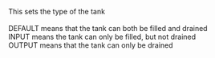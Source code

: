 This sets the type of the tank<br>
<br>
DEFAULT means that the tank can both be filled and drained<br>
INPUT means the tank can only be filled, but not drained<br>
OUTPUT means that the tank can only be drained<br>